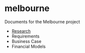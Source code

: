 # melbourne
Documents for the Melbourne project

- [Research](./research)
- Requirements
- Business Case
- Financial Models
